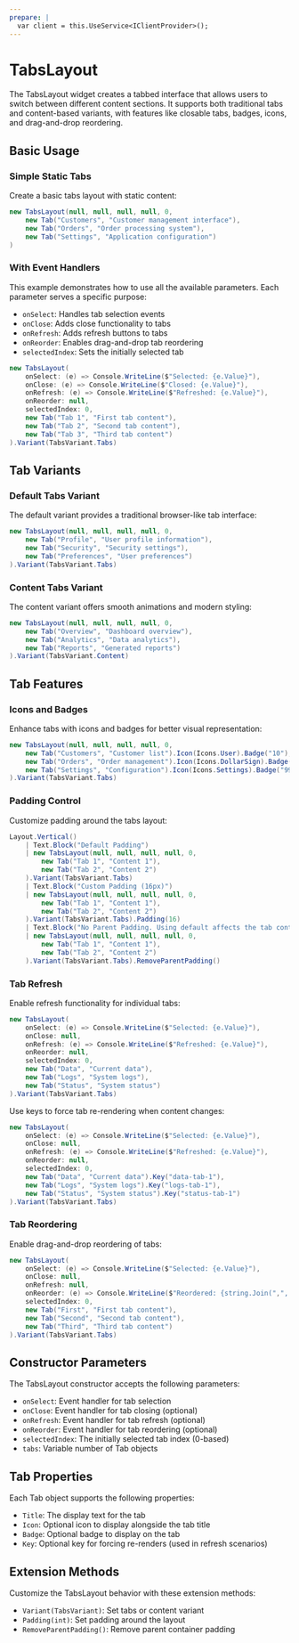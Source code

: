 ```yaml
---
prepare: |
  var client = this.UseService<IClientProvider>();
---
```


# TabsLayout

The TabsLayout widget creates a tabbed interface that allows users to switch between different content sections. It supports both traditional tabs and content-based variants, with features like closable tabs, badges, icons, and drag-and-drop reordering.

## Basic Usage

### Simple Static Tabs

Create a basic tabs layout with static content:

```csharp demo-tabs
new TabsLayout(null, null, null, null, 0,
    new Tab("Customers", "Customer management interface"),
    new Tab("Orders", "Order processing system"),
    new Tab("Settings", "Application configuration")
)
```

### With Event Handlers

This example demonstrates how to use all the available parameters. Each parameter serves a specific purpose:

- `onSelect`: Handles tab selection events
- `onClose`: Adds close functionality to tabs
- `onRefresh`: Adds refresh buttons to tabs
- `onReorder`: Enables drag-and-drop tab reordering
- `selectedIndex`: Sets the initially selected tab

```csharp demo-tabs
new TabsLayout(
    onSelect: (e) => Console.WriteLine($"Selected: {e.Value}"),
    onClose: (e) => Console.WriteLine($"Closed: {e.Value}"),
    onRefresh: (e) => Console.WriteLine($"Refreshed: {e.Value}"),
    onReorder: null,
    selectedIndex: 0,
    new Tab("Tab 1", "First tab content"),
    new Tab("Tab 2", "Second tab content"),
    new Tab("Tab 3", "Third tab content")
).Variant(TabsVariant.Tabs)
```

## Tab Variants

### Default Tabs Variant

The default variant provides a traditional browser-like tab interface:

```csharp demo-tabs
new TabsLayout(null, null, null, null, 0,
    new Tab("Profile", "User profile information"),
    new Tab("Security", "Security settings"),
    new Tab("Preferences", "User preferences")
).Variant(TabsVariant.Tabs)
```

### Content Tabs Variant

The content variant offers smooth animations and modern styling:

```csharp demo-tabs
new TabsLayout(null, null, null, null, 0,
    new Tab("Overview", "Dashboard overview"),
    new Tab("Analytics", "Data analytics"),
    new Tab("Reports", "Generated reports")
).Variant(TabsVariant.Content)
```

## Tab Features

### Icons and Badges

Enhance tabs with icons and badges for better visual representation:

```csharp demo-tabs
new TabsLayout(null, null, null, null, 0,
    new Tab("Customers", "Customer list").Icon(Icons.User).Badge("10"),
    new Tab("Orders", "Order management").Icon(Icons.DollarSign).Badge("0"),
    new Tab("Settings", "Configuration").Icon(Icons.Settings).Badge("999")
).Variant(TabsVariant.Tabs)
```

### Padding Control

Customize padding around the tabs layout:

```csharp demo-tabs
Layout.Vertical()
    | Text.Block("Default Padding")
    | new TabsLayout(null, null, null, null, 0,
        new Tab("Tab 1", "Content 1"),
        new Tab("Tab 2", "Content 2")
    ).Variant(TabsVariant.Tabs)
    | Text.Block("Custom Padding (16px)")
    | new TabsLayout(null, null, null, null, 0,
        new Tab("Tab 1", "Content 1"),
        new Tab("Tab 2", "Content 2")
    ).Variant(TabsVariant.Tabs).Padding(16)
    | Text.Block("No Parent Padding. Using default affects the tab content area only. RemoveParentPadding removes external spacing from the parent container.")
    | new TabsLayout(null, null, null, null, 0,
        new Tab("Tab 1", "Content 1"),
        new Tab("Tab 2", "Content 2")
    ).Variant(TabsVariant.Tabs).RemoveParentPadding()
```

### Tab Refresh

Enable refresh functionality for individual tabs:

```csharp demo-tabs
new TabsLayout(
    onSelect: (e) => Console.WriteLine($"Selected: {e.Value}"),
    onClose: null,
    onRefresh: (e) => Console.WriteLine($"Refreshed: {e.Value}"),
    onReorder: null,
    selectedIndex: 0,
    new Tab("Data", "Current data"),
    new Tab("Logs", "System logs"),
    new Tab("Status", "System status")
).Variant(TabsVariant.Tabs)
```

Use keys to force tab re-rendering when content changes:

```csharp demo-tabs
new TabsLayout(
    onSelect: (e) => Console.WriteLine($"Selected: {e.Value}"),
    onClose: null,
    onRefresh: (e) => Console.WriteLine($"Refreshed: {e.Value}"),
    onReorder: null,
    selectedIndex: 0,
    new Tab("Data", "Current data").Key("data-tab-1"),
    new Tab("Logs", "System logs").Key("logs-tab-1"),
    new Tab("Status", "System status").Key("status-tab-1")
).Variant(TabsVariant.Tabs)
```

### Tab Reordering

Enable drag-and-drop reordering of tabs:

```csharp demo-tabs
new TabsLayout(
    onSelect: (e) => Console.WriteLine($"Selected: {e.Value}"),
    onClose: null,
    onRefresh: null,
    onReorder: (e) => Console.WriteLine($"Reordered: {string.Join(",", e.Value)}"),
    selectedIndex: 0,
    new Tab("First", "First tab content"),
    new Tab("Second", "Second tab content"),
    new Tab("Third", "Third tab content")
).Variant(TabsVariant.Tabs)
```

## Constructor Parameters

The TabsLayout constructor accepts the following parameters:

- `onSelect`: Event handler for tab selection
- `onClose`: Event handler for tab closing (optional)
- `onRefresh`: Event handler for tab refresh (optional)
- `onReorder`: Event handler for tab reordering (optional)
- `selectedIndex`: The initially selected tab index (0-based)
- `tabs`: Variable number of Tab objects

## Tab Properties

Each Tab object supports the following properties:

- `Title`: The display text for the tab
- `Icon`: Optional icon to display alongside the tab title
- `Badge`: Optional badge to display on the tab
- `Key`: Optional key for forcing re-renders (used in refresh scenarios)

## Extension Methods

Customize the TabsLayout behavior with these extension methods:

- `Variant(TabsVariant)`: Set tabs or content variant
- `Padding(int)`: Set padding around the layout
- `RemoveParentPadding()`: Remove parent container padding
